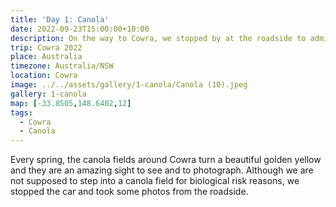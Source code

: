 ```yaml
---
title: 'Day 1: Canola'
date: 2022-09-23T15:00:00+10:00
description: On the way to Cowra, we stopped by at the roadside to admire the Canola fields.
trip: Cowra 2022
place: Australia
timezone: Australia/NSW
location: Cowra
image: ../../assets/gallery/1-canola/Canola (10).jpeg
gallery: 1-canola
map: [-33.8505,148.6402,12]
tags:
  - Cowra
  - Canola
---
```

Every spring, the canola fields around Cowra turn a beautiful golden yellow and they are an amazing sight to see and to photograph. Although we are not supposed to step into a canola field for biological risk reasons, we stopped the car and took some photos from the roadside.
